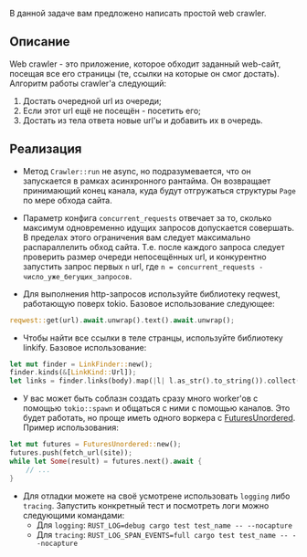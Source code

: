 В данной задаче вам предложено написать простой web crawler.

## Описание

Web crawler - это приложение, которое обходит заданный web-сайт, посещая все его страницы
(те, ссылки на которые он смог достать). Алгоритм работы crawler'а следующий:

1. Достать очередной url из очереди;
2. Если этот url ещё не посещён - посетить его;
3. Достать из тела ответа новые url'ы и добавить их в очередь.

## Реализация

* Метод `Crawler::run` не async, но подразумевается, что он запускается в рамках
асинхронного рантайма. Он возвращает принимающий конец канала, куда будут отгружаться
структуры `Page` по мере обхода сайта.

* Параметр конфига `concurrent_requests` отвечает за то, сколько максимум одновременно
идущих запросов допускается совершать. В пределах этого ограничения вам следует
максимально распараллелить обход сайта. Т.е. после каждого запроса следует проверить размер очереди непосещённых url, и конкурентно запустить запрос первых `n` url,
где `n = concurrent_requests - число_уже_бегущих_запросов`.

* Для выполнения http-запросов используйте библиотеку reqwest, работающую поверх tokio.
Базовое использование следующее:

```rust
reqwest::get(url).await.unwrap().text().await.unwrap();
```

* Чтобы найти все ссылки в теле странцы, используйте библиотеку linkify. Базовое использование:

```rust
let mut finder = LinkFinder::new();
finder.kinds(&[LinkKind::Url]);
let links = finder.links(body).map(|l| l.as_str().to_string()).collect();
```

* У вас может быть соблазн создать сразу много worker'ов с помощью
`tokio::spawn` и общаться с ними с помощью каналов. Это будет работать, но проще
иметь одного воркера с [FuturesUnordered](https://docs.rs/futures/latest/futures/prelude/stream/struct.FuturesUnordered.html).
Пример использования:

```rust
let mut futures = FuturesUnordered::new();
futures.push(fetch_url(site));
while let Some(result) = futures.next().await {
	// ...
}
```

* Для отладки можете на своё усмотрене использовать `logging` либо `tracing`. Запустить конкретный тест и посмотреть логи можно следующими командами:
  - Для `logging`: `RUST_LOG=debug cargo test test_name -- --nocapture`
  - Для `tracing`: `RUST_LOG_SPAN_EVENTS=full cargo test test_name -- --nocapture`
